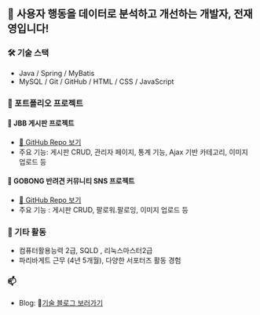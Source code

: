 ## 👋 사용자 행동을 데이터로 분석하고 개선하는 개발자, 전재영입니다!

### 🛠️ 기술 스택
- Java / Spring / MyBatis 
- MySQL / Git / GitHub / HTML / CSS / JavaScript

### 📁 포트폴리오 프로젝트
#### 🧷 JBB 게시판 프로젝트
- [🔗 GitHub Repo 보기](https://github.com/rnalal/JBB)
- 주요 기능: 게시판 CRUD, 관리자 페이지, 통계 기능, Ajax 기반 카테고리, 이미지 업로드 등
#### 🧷 GOBONG 반려견 커뮤니티 SNS 프로젝트
- [🔗 GitHub Repo 보기](https://github.com/rnalal/gobong)
- 주요 기능 : 게시판 CRUD, 팔로워.팔로잉, 이미지 업로드 등

### 📌 기타 활동
- 컴퓨터활용능력 2급, SQLD , 리눅스마스터2급
- 파리바게트 근무 (4년 5개월), 다양한 서포터즈 활동 경험

### 📫 
- Blog: 🔗[기술 블로그 보러가기](https://velog.io/@youngk8251/posts)
<!--
**rnalal/rnalal** is a ✨ _special_ ✨ repository because its `README.md` (this file) appears on your GitHub profile.

Here are some ideas to get you started:

- 🔭 I’m currently working on ...
- 🌱 I’m currently learning ...
- 👯 I’m looking to collaborate on ...
- 🤔 I’m looking for help with ...
- 💬 Ask me about ...
- 📫 How to reach me: ...
- 😄 Pronouns: ...
- ⚡ Fun fact: ...
-->
